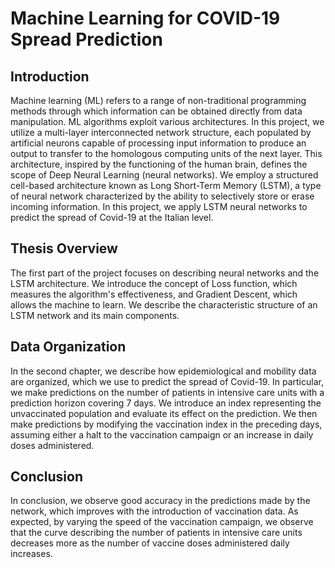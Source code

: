 # Machine Learning for COVID-19 Spread Prediction

## Introduction
Machine learning (ML) refers to a range of non-traditional programming methods through which information can be obtained directly from data manipulation. ML algorithms exploit various architectures. In this project, we utilize a multi-layer interconnected network structure, each populated by artificial neurons capable of processing input information to produce an output to transfer to the homologous computing units of the next layer. This architecture, inspired by the functioning of the human brain, defines the scope of Deep Neural Learning (neural networks). We employ a structured cell-based architecture known as Long Short-Term Memory (LSTM), a type of neural network characterized by the ability to selectively store or erase incoming information. In this project, we apply LSTM neural networks to predict the spread of Covid-19 at the Italian level.

## Thesis Overview
The first part of the project focuses on describing neural networks and the LSTM architecture. We introduce the concept of Loss function, which measures the algorithm's effectiveness, and Gradient Descent, which allows the machine to learn. We describe the characteristic structure of an LSTM network and its main components.

## Data Organization
In the second chapter, we describe how epidemiological and mobility data are organized, which we use to predict the spread of Covid-19. In particular, we make predictions on the number of patients in intensive care units with a prediction horizon covering 7 days. We introduce an index representing the unvaccinated population and evaluate its effect on the prediction. We then make predictions by modifying the vaccination index in the preceding days, assuming either a halt to the vaccination campaign or an increase in daily doses administered.

## Conclusion
In conclusion, we observe good accuracy in the predictions made by the network, which improves with the introduction of vaccination data. As expected, by varying the speed of the vaccination campaign, we observe that the curve describing the number of patients in intensive care units decreases more as the number of vaccine doses administered daily increases.
